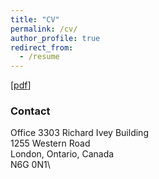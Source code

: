 ```yaml
---
title: "CV"
permalink: /cv/
author_profile: true
redirect_from:
  - /resume
---
```


[[pdf](https://bradhackinen.ca/files/BradHackinen_CV_2021-07.pdf)]

### Contact

Office 3303 Richard Ivey Building\
1255 Western Road\
London, Ontario, Canada\
N6G 0N1\
